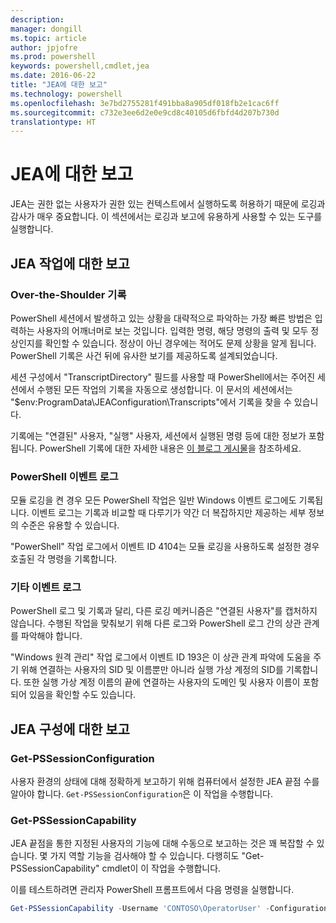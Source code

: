 ```yaml
---
description: 
manager: dongill
ms.topic: article
author: jpjofre
ms.prod: powershell
keywords: powershell,cmdlet,jea
ms.date: 2016-06-22
title: "JEA에 대한 보고"
ms.technology: powershell
ms.openlocfilehash: 3e7bd2755281f491bba8a905df018fb2e1cac6ff
ms.sourcegitcommit: c732e3ee6d2e0e9cd8c40105d6fbfd4d207b730d
translationtype: HT
---
```

# <a name="reporting-on-jea"></a>JEA에 대한 보고
JEA는 권한 없는 사용자가 권한 있는 컨텍스트에서 실행하도록 허용하기 때문에 로깅과 감사가 매우 중요합니다.
이 섹션에서는 로깅과 보고에 유용하게 사용할 수 있는 도구를 실행합니다.

## <a name="reporting-on-jea-actions"></a>JEA 작업에 대한 보고
### <a name="over-the-shoulder-transcription"></a>Over-the-Shoulder 기록
PowerShell 세션에서 발생하고 있는 상황을 대략적으로 파악하는 가장 빠른 방법은 입력하는 사용자의 어깨너머로 보는 것입니다.
입력한 명령, 해당 명령의 출력 및 모두 정상인지를 확인할 수 있습니다.
정상이 아닌 경우에는 적어도 문제 상황을 알게 됩니다.
PowerShell 기록은 사건 뒤에 유사한 보기를 제공하도록 설계되었습니다.

세션 구성에서 "TranscriptDirectory" 필드를 사용할 때 PowerShell에서는 주어진 세션에서 수행된 모든 작업의 기록을 자동으로 생성합니다.
이 문서의 세션에서는 "$env:ProgramData\JEAConfiguration\Transcripts"에서 기록을 찾을 수 있습니다.

기록에는 "연결된" 사용자, "실행" 사용자, 세션에서 실행된 명령 등에 대한 정보가 포함됩니다.
PowerShell 기록에 대한 자세한 내용은 [이 블로그 게시물](http://blogs.msdn.com/b/powershell/archive/2015/06/09/powershell-the-blue-team.aspx)을 참조하세요.

### <a name="powershell-event-logs"></a>PowerShell 이벤트 로그
모듈 로깅을 켠 경우 모든 PowerShell 작업은 일반 Windows 이벤트 로그에도 기록됩니다.
이벤트 로그는 기록과 비교할 때 다루기가 약간 더 복잡하지만 제공하는 세부 정보의 수준은 유용할 수 있습니다.

"PowerShell" 작업 로그에서 이벤트 ID 4104는 모듈 로깅을 사용하도록 설정한 경우 호출된 각 명령을 기록합니다.

### <a name="other-event-logs"></a>기타 이벤트 로그
PowerShell 로그 및 기록과 달리, 다른 로깅 메커니즘은 "연결된 사용자"를 캡처하지 않습니다.
수행된 작업을 맞춰보기 위해 다른 로그와 PowerShell 로그 간의 상관 관계를 파악해야 합니다.

"Windows 원격 관리" 작업 로그에서 이벤트 ID 193은 이 상관 관계 파악에 도움을 주기 위해 연결하는 사용자의 SID 및 이름뿐만 아니라 실행 가상 계정의 SID를 기록합니다.
또한 실행 가상 계정 이름의 끝에 연결하는 사용자의 도메인 및 사용자 이름이 포함되어 있음을 확인할 수도 있습니다.

## <a name="reporting-on-jea-configuration"></a>JEA 구성에 대한 보고
### <a name="get-pssessionconfiguration"></a>Get-PSSessionConfiguration
사용자 환경의 상태에 대해 정확하게 보고하기 위해 컴퓨터에서 설정한 JEA 끝점 수를 알아야 합니다.
`Get-PSSessionConfiguration`은 이 작업을 수행합니다.

### <a name="get-pssessioncapability"></a>Get-PSSessionCapability
JEA 끝점을 통한 지정된 사용자의 기능에 대해 수동으로 보고하는 것은 꽤 복잡할 수 있습니다.
몇 가지 역할 기능을 검사해야 할 수 있습니다.
다행히도 "Get-PSSessionCapability" cmdlet이 이 작업을 수행합니다.

이를 테스트하려면 관리자 PowerShell 프롬프트에서 다음 명령을 실행합니다.
```PowerShell
Get-PSSessionCapability -Username 'CONTOSO\OperatorUser' -ConfigurationName JEADemo
```

